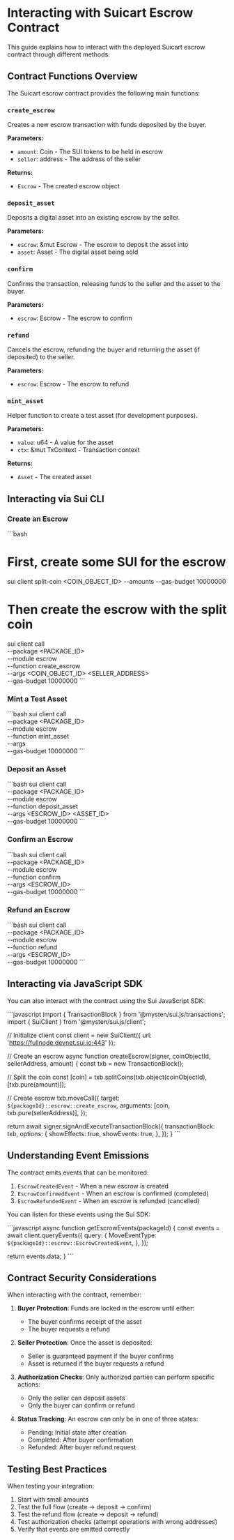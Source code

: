 # Interacting with Suicart Escrow Contract

This guide explains how to interact with the deployed Suicart escrow contract through different methods.

## Contract Functions Overview

The Suicart escrow contract provides the following main functions:

### `create_escrow`

Creates a new escrow transaction with funds deposited by the buyer.

**Parameters:**
- `amount`: Coin<SUI> - The SUI tokens to be held in escrow
- `seller`: address - The address of the seller

**Returns:**
- `Escrow` - The created escrow object

### `deposit_asset`

Deposits a digital asset into an existing escrow by the seller.

**Parameters:**
- `escrow`: &mut Escrow - The escrow to deposit the asset into
- `asset`: Asset - The digital asset being sold

### `confirm`

Confirms the transaction, releasing funds to the seller and the asset to the buyer.

**Parameters:**
- `escrow`: Escrow - The escrow to confirm

### `refund`

Cancels the escrow, refunding the buyer and returning the asset (if deposited) to the seller.

**Parameters:**
- `escrow`: Escrow - The escrow to refund

### `mint_asset`

Helper function to create a test asset (for development purposes).

**Parameters:**
- `value`: u64 - A value for the asset
- `ctx`: &mut TxContext - Transaction context

**Returns:**
- `Asset` - The created asset

## Interacting via Sui CLI

### Create an Escrow

\`\`\`bash
# First, create some SUI for the escrow
sui client split-coin <COIN_OBJECT_ID> --amounts <AMOUNT> --gas-budget 10000000

# Then create the escrow with the split coin
sui client call \
  --package <PACKAGE_ID> \
  --module escrow \
  --function create_escrow \
  --args <COIN_OBJECT_ID> <SELLER_ADDRESS> \
  --gas-budget 10000000
\`\`\`

### Mint a Test Asset

\`\`\`bash
sui client call \
  --package <PACKAGE_ID> \
  --module escrow \
  --function mint_asset \
  --args <VALUE> \
  --gas-budget 10000000
\`\`\`

### Deposit an Asset

\`\`\`bash
sui client call \
  --package <PACKAGE_ID> \
  --module escrow \
  --function deposit_asset \
  --args <ESCROW_ID> <ASSET_ID> \
  --gas-budget 10000000
\`\`\`

### Confirm an Escrow

\`\`\`bash
sui client call \
  --package <PACKAGE_ID> \
  --module escrow \
  --function confirm \
  --args <ESCROW_ID> \
  --gas-budget 10000000
\`\`\`

### Refund an Escrow

\`\`\`bash
sui client call \
  --package <PACKAGE_ID> \
  --module escrow \
  --function refund \
  --args <ESCROW_ID> \
  --gas-budget 10000000
\`\`\`

## Interacting via JavaScript SDK

You can also interact with the contract using the Sui JavaScript SDK:

\`\`\`javascript
import { TransactionBlock } from '@mysten/sui.js/transactions';
import { SuiClient } from '@mysten/sui.js/client';

// Initialize client
const client = new SuiClient({ url: 'https://fullnode.devnet.sui.io:443' });

// Create an escrow
async function createEscrow(signer, coinObjectId, sellerAddress, amount) {
  const txb = new TransactionBlock();
  
  // Split the coin
  const [coin] = txb.splitCoins(txb.object(coinObjectId), [txb.pure(amount)]);
  
  // Create escrow
  txb.moveCall({
    target: `${packageId}::escrow::create_escrow`,
    arguments: [coin, txb.pure(sellerAddress)],
  });

  return await signer.signAndExecuteTransactionBlock({
    transactionBlock: txb,
    options: {
      showEffects: true,
      showEvents: true,
    },
  });
}
\`\`\`

## Understanding Event Emissions

The contract emits events that can be monitored:

1. `EscrowCreatedEvent` - When a new escrow is created
2. `EscrowConfirmedEvent` - When an escrow is confirmed (completed)
3. `EscrowRefundedEvent` - When an escrow is refunded (cancelled)

You can listen for these events using the Sui SDK:

\`\`\`javascript
async function getEscrowEvents(packageId) {
  const events = await client.queryEvents({
    query: {
      MoveEventType: `${packageId}::escrow::EscrowCreatedEvent`,
    },
  });
  
  return events.data;
}
\`\`\`

## Contract Security Considerations

When interacting with the contract, remember:

1. **Buyer Protection**: Funds are locked in the escrow until either:
   - The buyer confirms receipt of the asset
   - The buyer requests a refund

2. **Seller Protection**: Once the asset is deposited:
   - Seller is guaranteed payment if the buyer confirms
   - Asset is returned if the buyer requests a refund

3. **Authorization Checks**: Only authorized parties can perform specific actions:
   - Only the seller can deposit assets
   - Only the buyer can confirm or refund

4. **Status Tracking**: An escrow can only be in one of three states:
   - Pending: Initial state after creation
   - Completed: After buyer confirmation
   - Refunded: After buyer refund request

## Testing Best Practices

When testing your integration:

1. Start with small amounts
2. Test the full flow (create -> deposit -> confirm)
3. Test the refund flow (create -> deposit -> refund)
4. Test authorization checks (attempt operations with wrong addresses)
5. Verify that events are emitted correctly
